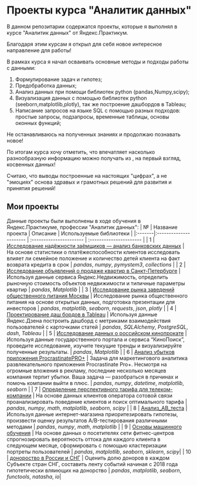 # Проекты курса "Аналитик данных" 

В данном репозитарии содержатся проекты, которые я выполнял в курсе "Аналитик данных" от Яндекс.Практикум.

Благодаря этим курсам я открыл для себя новое интересное направление для работы!

В рамках курса я начал осваивать основные методы и подходы работы с данными:

1. Формулирование задач и гипотез;
2. Предобработка данных;
3. Анализ данных при помощи библиотек python (pandas,Numpy,scipy);
4. Визуализация данных с помощью библиотек python (seeborn,matplotlib,plotly), так же построение дашбордов в Tableau;
5. Написание запросов на языке SQL с помощью разных подходов: простые запросы, подзапросы, временные таблицы, основы оконных функций; 

Не останавливаюсь на полученных знаниях и продолжаю познавать новое!

По итогам курса хочу отметить, что впечатляет насколько разнообразную информацию можно получать из , на первый взгляд, косвенных данных!

Считаю, что выводы построенные на настоящих "цифрах", а не "эмоциях" основа здравых и грамотных решений для развития и принятия решений!
## Мои проекты

Данные проекты были выполнены в ходе обучения в Яндекс.Практикуме, профессии "Аналитик данных":
|  № | Название проекта | Описание | Используемые библиотеки | 
|:-------|:---------------------- | :---------------------- | :---------------------- |
| 1 | [Исследование надёжности заёмщиков — анализ банковских данных](Исследование_надёжности_заёмщиков—анализ_банковских_данных) | На основе статистики о платёжеспособности клиентов исследовать влияет ли семейное положение и количество детей клиента на факт возврата кредита в срок | *pandas*, *numpy*, *pymystem3*, *collections* |
| 2 | [Исследование объявлений о продаже квартир в Санкт-Петербурге](Исследование_объявлений_о_продаже_квартир_в_Санкт-Петербурге) | Используя данные сервиса Яндекс.Недвижимость, определить рыночную стоимость объектов недвижимости и типичные параметры квартир | *pandas*, *Matplotlib* |
| 3 | [Исследование рынка заведений общественного питания Москвы](Исследование_рынка_заведений_общественного_питания_Москвы) | Исследование рынка общественного питания на основе открытых данных, подготовка презентации для инвесторов | *pandas*, *matplotlib*, *seaborn*, *requests*, *json*, *plotly* |
| 4 | [Проектирование даш бордов в Tableau](Проектирование_даш_бордов_в_Tableau) | Используя данные Яндекс.Дзена построить дашборд с метриками взаимодействия пользователей с карточками статей | *pandas*, *SQLAlchemy*, *PostgreSQL*, *dash*, *Tableau* |
| 5 | [Исследование данных о российском кинопрокате](Исследование_данных_о_российском_кинопрокате) | Используя данные государственного портала и сервиса “КиноПоиск”, проведите исследование, изучите текущие тренды и визуализируйте полученные результаты. | *pandas*, *Matplotlib* |
| 6 | [Анализ убытков приложения ProcrastinatePRO+](Анализ_бизнес_показателей) | Задача для маркетингового аналитика развлекательного приложения Procrastinate Pro+. Несмотря на огромные вложения в рекламу, последние несколько месяцев компания терпит убытки. Ваша задача — разобраться в причинах и помочь компании выйти в плюс. | *pandas*, *numpy*, *datetime*, *matplotlib*, *seaborn* |
| 7 | [Определение перспективного тарифа для телеком-компании](Определение_перспективного_тарифа_для_телеком-компании) | На основе данных клиентов оператора сотовой связи проанализировать поведение клиентов и поиск оптимального тарифа | *pandas*, *numpy*, *math*, *matplotlib*, *seaborn*, *scipy* |
| 8 | [Анализ_AB_теста](Анализ_AB_теста) | Используя данные интернет-магазина приоритезировать гипотезы, произвести оценку результатов A/B-тестирования различными методами | *pandas*, *numpy*, *math*, *matplotlib* |
| 9 | [Основы машинного обучения](Основы_машинного_обучения) | На основе данных о посетителях сети фитнес-центров спрогнозировать вероятность оттока для каждого клиента в следующем месяце, сформировать с помощью кластеризации портреты пользователей | *pandas*, *matplotlib*, *seaborn*, *sklearn*, *scipy*|
| 10 | [донороство в России и СНГ](Донороство_в_России_и_СНГ) | Оценить долю доноров в каждом Субъекте стран СНГ, составить ленту событий начиная с 2018 года гипотетически вляиющих на донорство | *pandas*, *matplotlib*, *seaborn*, *functools*, *natasha*, *io*|


